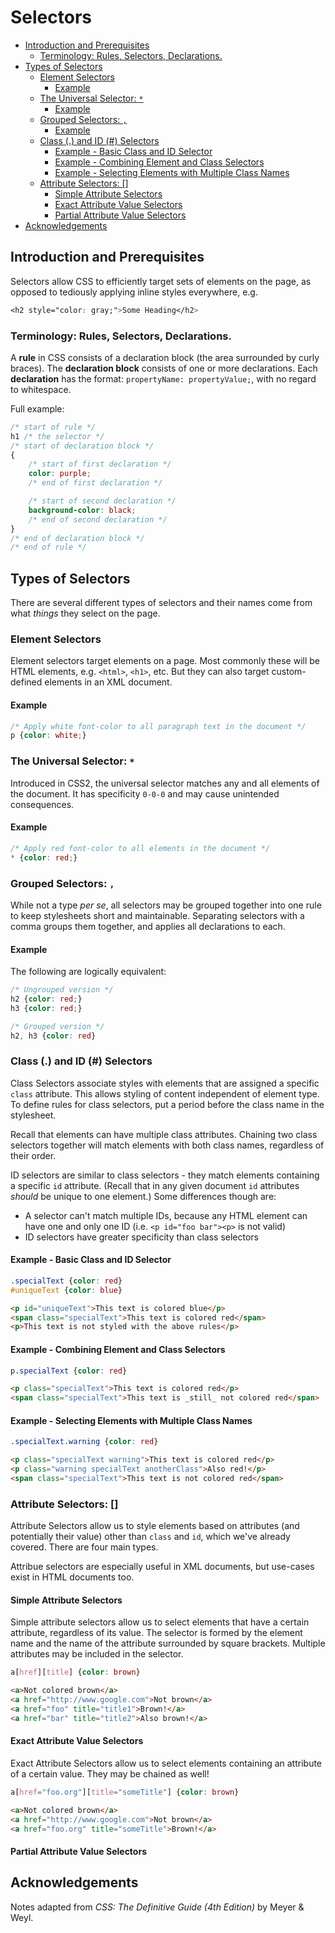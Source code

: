 # Selectors <!-- omit in TOC -->

- [Introduction and Prerequisites](#Introduction-and-Prerequisites)
  - [Terminology: Rules, Selectors, Declarations.](#Terminology-Rules-Selectors-Declarations)
- [Types of Selectors](#Types-of-Selectors)
  - [Element Selectors](#Element-Selectors)
    - [Example](#Example)
  - [The Universal Selector: `*`](#The-Universal-Selector-)
    - [Example](#Example-1)
  - [Grouped Selectors: `,`](#Grouped-Selectors-)
    - [Example](#Example-2)
  - [Class (.) and ID (#) Selectors](#Class--and-ID--Selectors)
    - [Example - Basic Class and ID Selector](#Example---Basic-Class-and-ID-Selector)
    - [Example - Combining Element and Class Selectors](#Example---Combining-Element-and-Class-Selectors)
    - [Example - Selecting Elements with Multiple Class Names](#Example---Selecting-Elements-with-Multiple-Class-Names)
  - [Attribute Selectors: []](#Attribute-Selectors-)
    - [Simple Attribute Selectors](#Simple-Attribute-Selectors)
    - [Exact Attribute Value Selectors](#Exact-Attribute-Value-Selectors)
    - [Partial Attribute Value Selectors](#Partial-Attribute-Value-Selectors)
- [Acknowledgements](#Acknowledgements)

## Introduction and Prerequisites
Selectors allow CSS to efficiently target sets of elements on the page, as opposed to tediously applying inline styles everywhere, e.g. 
```css
<h2 style="color: gray;">Some Heading</h2>
```

### Terminology: Rules, Selectors, Declarations.
A **rule** in CSS consists of a declaration block (the area surrounded by curly braces). The **declaration block** consists of one or more declarations. Each **declaration** has the format: `propertyName: propertyValue;`, with no regard to whitespace.

Full example:

```css
/* start of rule */
h1 /* the selector */
/* start of declaration block */
{
    /* start of first declaration */
    color: purple;
    /* end of first declaration */

    /* start of second declaration */
    background-color: black;
    /* end of second declaration */
}
/* end of declaration block */
/* end of rule */
```
## Types of Selectors

There are several different types of selectors and their names come from what *things* they select on the page.

### Element Selectors
Element selectors target elements on a page. Most commonly these will be HTML elements, e.g. `<html>`, `<h1>`, etc. But they can also target custom-defined elements in an XML document. 

#### Example
```css
/* Apply white font-color to all paragraph text in the document */
p {color: white;}
```

### The Universal Selector: `*`
Introduced in CSS2, the universal selector matches any and all elements of the document. It has specificity `0-0-0` and may cause unintended consequences.

#### Example
```css
/* Apply red font-color to all elements in the document */
* {color: red;}
```

### Grouped Selectors: `,`
While not a type *per se*, all selectors may be grouped together into one rule to keep stylesheets short and maintainable. Separating selectors with a comma groups them together, and applies all declarations to each.

#### Example
The following are logically equivalent:
```css
/* Ungrouped version */
h2 {color: red;}
h3 {color: red;}

/* Grouped version */
h2, h3 {color: red}
```

### Class (.) and ID (#) Selectors
Class Selectors associate styles with elements that are assigned a specific `class` attribute. This allows styling of content independent of element type. To define rules for class selectors, put a period before the class name in the stylesheet.

Recall that elements can have multiple class attributes. Chaining two class selectors together will match elements with both class names, regardless of their order. 

ID selectors are similar to class selectors - they match elements containing a specific `id` attribute. (Recall that in any given document `id` attributes *should* be unique to one element.) Some differences though are:
* A selector can't match multiple IDs, because any HTML element can have one and only one ID (i.e. `<p id="foo bar"><p>` is not valid)
* ID selectors have greater specificity than class selectors

#### Example - Basic Class and ID Selector
```css
.specialText {color: red}
#uniqueText {color: blue}
```

```html
<p id="uniqueText">This text is colored blue</p>
<span class="specialText">This text is colored red</span>
<p>This text is not styled with the above rules</p> 
```

#### Example - Combining Element and Class Selectors
```css
p.specialText {color: red}
```

```html
<p class="specialText">This text is colored red</p>
<span class="specialText">This text is _still_ not colored red</span> 
```

#### Example - Selecting Elements with Multiple Class Names
```css
.specialText.warning {color: red}
```

```html
<p class="specialText warning">This text is colored red</p>
<p class="warning specialText anotherClass">Also red!</p>
<span class="specialText">This text is not colored red</span> 
```

### Attribute Selectors: []
Attribute Selectors allow us to style elements based on attributes (and potentially their value) other than `class` and `id`, which we've already covered. There are four main types.

Attribue selectors are especially useful in XML documents, but use-cases exist in HTML documents too.

#### Simple Attribute Selectors
Simple attribute selectors allow us to select elements that have a certain attribute, regardless of its value. The selector is formed by the element name and the name of the attribute surrounded by square brackets. Multiple attributes may be included in the selector.

```css
a[href][title] {color: brown}
```

```html
<a>Not colored brown</a>
<a href="http://www.google.com">Not brown</a>
<a href="foo" title="title1">Brown!</a>
<a href="bar" title="title2">Also brown!</a> 
```

#### Exact Attribute Value Selectors
Exact Attribute Selectors allow us to select elements containing an attribute of a certain value. They may be chained as well!

```css
a[href="foo.org"][title="someTitle"] {color: brown}
```

```html
<a>Not colored brown</a>
<a href="http://www.google.com">Not brown</a>
<a href="foo.org" title="someTitle">Brown!</a>
```

#### Partial Attribute Value Selectors




## Acknowledgements

Notes adapted from *CSS: The Definitive Guide (4th Edition)* by Meyer & Weyl.